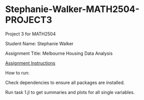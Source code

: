 # Stephanie-Walker-MATH2504-PROJECT3
Project 3 for MATH2504

Student Name: Stephanie Walker

Assignment Title: Melbourne Housing Data Analysis

<a href="https://courses.smp.uq.edu.au/MATH2504/assessment_html/project3.html">Assignment Instructions</a>

How to run:

Check dependencies to ensure all packages are installed.

Run task 1.jl to get summaries and plots for all single variables.
